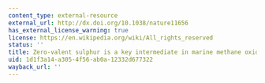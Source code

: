 ```yaml
---
content_type: external-resource
external_url: http://dx.doi.org/10.1038/nature11656
has_external_license_warning: true
license: https://en.wikipedia.org/wiki/All_rights_reserved
status: ''
title: Zero-valent sulphur is a key intermediate in marine methane oxidation
uid: 1d1f3a14-a305-4f56-ab0a-12332d677322
wayback_url: ''
---
```

